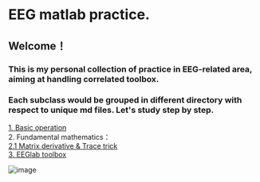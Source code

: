 # EEG matlab practice.

## Welcome！  
### This is my personal collection of practice in EEG-related area, aiming at handling correlated toolbox.
### Each subclass would be grouped in different directory with respect to unique md files. Let's study step by step.   
[1. Basic operation](https://github.com/Meur3ault/Matlab_Wavelet_SignalProcessing_Collection/blob/main/Preliminary%20operation/Preliminary%20operation.ipynb)  
2. Fundamental mathematics：    
[2.1 Matrix derivative & Trace trick](https://github.com/Meur3ault/EEG_paper_repreduce/blob/main/Fundamental%20mathematics/Matrix%20derivatives%20%26%20Trace%20tricks.ipynb)   
[3. EEGlab toolbox](https://github.com/Meur3ault/EEG_practice/blob/main/EEGlab/EEGLab%20basic%20operation.ipynb)   

![image](https://user-images.githubusercontent.com/88282118/200837303-80730e62-6cc6-42d1-b7a4-d3fa62efa4fd.png)

